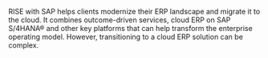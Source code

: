 RISE with SAP helps clients modernize their ERP landscape and migrate it to the cloud. It combines outcome-driven services, cloud ERP on SAP S/4HANA® and other key platforms that can help transform the enterprise operating model. However, transitioning to a cloud ERP solution can be complex. 
